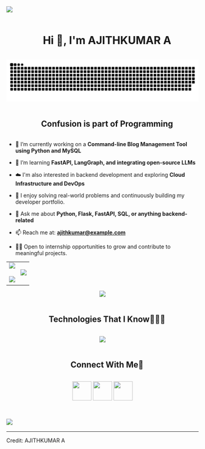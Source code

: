 <!--horizontal divider(gradiant)-->
<img src="https://user-images.githubusercontent.com/73097560/115834477-dbab4500-a447-11eb-908a-139a6edaec5c.gif">

<!--h1 without bottom border-->
<div id="user-content-toc">
  <ul align="center">
    <summary><h1 style="display: inline-block">Hi 👋, I'm AJITHKUMAR A</h1></summary>
  </ul>
</div>

<!--- snake animation -->
<div align="center">
  <img src="https://github.com/1999AZZAR/1999AZZAR/blob/main/resources/img/grid-snake.svg" alt="snake">
</div>

<!--h2 without bottom border-->
<div id="user-content-toc">
  <ul align="center">
    <summary><h2 style="display: inline-block">Confusion is part of Programming</h2></summary>
  </ul>
</div>

<!--Intro start-->
<ul>
<li>
<p>🔭 I’m currently working on a <strong>Command-line Blog Management Tool using Python and MySQL</strong></p>
</li>
<li>
<p>🌱 I’m learning <strong>FastAPI, LangGraph, and integrating open-source LLMs</strong></p>
</li>
<li>
<p>☁️ I'm also interested in backend development and exploring <strong>Cloud Infrastructure and DevOps</strong></p>
</li>
<li>
<p>📝 I enjoy solving real-world problems and continuously building my developer portfolio.</p>
</li>
<li>
<p>💬 Ask me about <strong>Python, Flask, FastAPI, SQL, or anything backend-related</strong></p>
</li>
<li>
<p>📫 Reach me at: <strong><a href="mailto:ajithkumar@example.com">ajithkumar@example.com</a></strong></p>
</li>
<li>
<p>👨‍💻 Open to internship opportunities to grow and contribute to meaningful projects.</p>
</li>
</ul>
<!--Intro end-->

<!--- stats & Trophy (start) -->
<p align="center">
  <!--- stats (start) -->
</p>
<table align="center">
<tbody><tr>
<td width="50%" align="center">
  <img src="https://github-readme-stats.vercel.app/api?username=Ajithkumar1502&amp;theme=dark&amp;show_icons=true&amp;count_private=true">
  <br><br>
  <img src="https://github-readme-streak-stats.herokuapp.com/?user=Ajithkumar1502&amp;theme=dark&amp;hide_border=false">
</td>
<td width="50%" align="center">
  <img src="https://github-readme-stats.anuraghazra1.vercel.app/api/top-langs/?username=Ajithkumar1502&amp;theme=dark&amp;hide_border=false&amp;no-bg=true&amp;no-frame=true&amp;langs_count=10">
</td>
</tr>
</tbody></table>

<!--- trophy (start) -->
<div align="center">
  <img src="https://github-profile-trophy.vercel.app/?username=Ajithkumar1502&amp;theme=radical&amp;row=1&amp;column=7&amp;margin-h=15&amp;margin-w=5&amp;no-bg=true">
</div>
<p></p>        
<!--- stats (end) -->

<!--h2 without bottom border-->
<div id="user-content-toc">
  <ul align="center">
    <summary><h2 style="display: inline-block">Technologies That I Know👨🏻‍💻</h2></summary>
  </ul>
</div>

<!--tech stack icons-->
<p align="center">
  <a href="https://skillicons.dev">
    <img src="https://skillicons.dev/icons?i=python,fastapi,flask,mysql,sqlite,git,github,linux,postman,html,css,js,react,tailwind,docker,vscode&amp;perline=12">
  </a>
</p>

<!-- Connect with me -->
<div id="user-content-toc">
  <ul align="center">
    <summary><h2 style="display: inline-block">Connect With Me🤝</h2></summary>
  </ul>
</div>

<!--icons and links-->
<p align="center">
<a href="https://www.linkedin.com/in/ajithkumarajithkumaraji/" target="blank"><img src="https://user-images.githubusercontent.com/88904952/234979284-68c11d7f-1acc-4f0c-ac78-044e1037d7b0.png" height="50" width="50"></a>
<a href="mailto:ajithkumar@example.com" target="blank"><img src="https://user-images.githubusercontent.com/88904952/234982196-562aea17-5532-4550-8c08-1c7cb994a541.png" height="50" width="50"></a>
<a href="https://github.com/Ajithkumar1502" target="blank"><img src="https://user-images.githubusercontent.com/88904952/234980676-61bfb021-ecc8-48f7-88e6-34c1b06c4a58.png" height="50" width="50"></a>
</p>

<!--profile visit count-->
<div align="center">
<p><a href="https://visitcount.itsvg.in"><img src="https://visitcount.itsvg.in/api?id=Ajithkumar1502&amp;icon=3&amp;color=6" alt=""></a></p>
</div>

<!--horizontal divider(gradiant)-->
<img src="https://user-images.githubusercontent.com/73097560/115834477-dbab4500-a447-11eb-908a-139a6edaec5c.gif">
<hr>
<p>Credit: AJITHKUMAR A</p>
